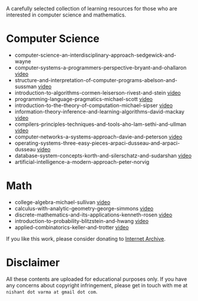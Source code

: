 A carefully selected collection of learning resources for those who are interested in computer science and mathematics.

# Computer Science

* computer-science-an-interdisciplinary-approach-sedgewick-and-wayne
* computer-systems-a-programmers-perspective-bryant-and-ohallaron [video](https://archive.org/details/cmu-15-213-introduction-to-computer-systems)
* structure-and-interpretation-of-computer-programs-abelson-and-sussman [video](https://archive.org/details/mit-6001-structure-and-interpretation-of-computer-programs)
* introduction-to-algorithms-cormen-leiserson-rivest-and-stein [video](https://archive.org/details/mit-6006-introduction-to-algorithms)
* programming-language-pragmatics-michael-scott [video](https://archive.org/details/stonybrook-cse307-principles-of-programming-languages)
* introduction-to-the-theory-of-computation-michael-sipser [video](https://archive.org/details/mit-18404j-theory-of-computation)
* information-theory-inference-and-learning-algorithms-david-mackay [video](https://archive.org/details/information-theory-pattern-recognition-and-neural-networks-david-mackay)
* compilers-principles-techniques-and-tools-aho-lam-sethi-and-ullman [video](https://archive.org/details/coursera-compilers)
* computer-networks-a-systems-approach-davie-and-peterson [video](https://archive.org/details/stanford-cs144-introduction-to-computer-networking)
* operating-systems-three-easy-pieces-arpaci-dusseau-and-arpaci-dusseau [video](https://archive.org/details/caltech-cs124-operating-systems)
* database-system-concepts-korth-and-silerschatz-and-sudarshan [video](https://archive.org/details/cmu-15-445-introduction-to-database-systems)
* artificial-intelligence-a-modern-approach-peter-norvig

# Math

* college-algebra-michael-sullivan [video](https://archive.org/details/umkc-math110-college-algebra)
* calculus-with-analytic-geometry-george-simmons [video](https://archive.org/details/mit-1801-single-variable-calculus)
* discrete-mathematics-and-its-applications-kenneth-rosen [video](https://archive.org/details/arsdigita-discrete-mathematics)
* introduction-to-probability-blitzstein-and-hwang [video](https://archive.org/details/harvard-stat110-probability)
* applied-combinatorics-keller-and-trotter [video](https://archive.org/details/gatech-math3012-applied-combinatorics)

If you like this work, please consider donating to [Internet Archive](https://archive.org/donate).

# Disclaimer

All these contents are uploaded for educational purposes only. If you have any concerns about copyright infringement, please get in touch with me at `nishant dot varma at gmail dot com`.
